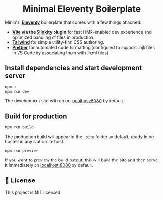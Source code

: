 <h1 align="center">Minimal Eleventy Boilerplate</h1>

Minimal **[Eleventy](https://www.11ty.dev/)** boilerplate that comes with a few things attached:

-   **[Vite](https://vitejs.dev/) via the [Slinkity](https://slinkity.dev) plugin** for fast HMR-enabled dev experience and optimized bundling of files in production.
-   **[Tailwind](https://tailwindcss.com/)** for simple utility-first CSS authoring.
-   **[Prettier](https://prettier.io/)** for automated code formatting (configured to support .njk files in VS Code by associating them with .html files).

## Install dependencies and start development server

```bash
npm i
npm run dev
```

The development site will run on [localhost:8080](http://localhost:8080/) by default.

## Build for production

```bash
npm run build
```

The production build will appear in the `_site` folder by default, ready to be hosted in any static-site host.

```bash
npm run preview
```

If you want to preview the build output, this will build the site and then serve it immediately on [localhost:8080](http://localhost:8080/) by default.

## 📝 License

This project is MIT licensed.
